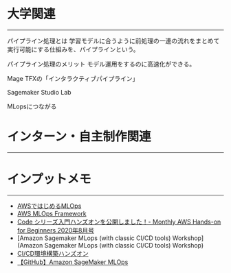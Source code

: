 # 大学関連
* * *
パイプライン処理とは
学習モデルに合うように前処理の一連の流れをまとめて実行可能にする仕組みを、パイプラインという。

パイプライン処理のメリット
モデル運用をするのに高速化ができる。

Mage 
TFXの「インタラクティブパイプライン」

Sagemaker Studio Lab

MLopsにつながる

# インターン・自主制作関連
* * *

# インプットメモ
* * *
- [AWSではじめるMLOps](https://www.slideshare.net/MariOhbuchi/awsmlops)
- [AWS MLOps Framework](https://aws.amazon.com/jp/solutions/implementations/aws-mlops-framework/?nc1=h_ls)
- [Code シリーズ入門ハンズオンを公開しました！- Monthly AWS Hands-on for Beginners 2020年8月号](https://aws.amazon.com/jp/blogs/news/aws-hands-on-for-beginners-10/)
- [Amazon Sagemaker MLops (with classic CI/CD tools) Workshop](Amazon Sagemaker MLops (with classic CI/CD tools) Workshop)
- [CI/CD環境構築ハンズオン](https://classmethod.github.io/ci-cd-hands-on-ecs/)
- [【GitHub】Amazon SageMaker MLOps](https://github.com/aws-samples/mlops-amazon-sagemaker/blob/master/README.md)
